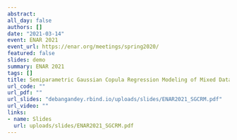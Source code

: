 ```yaml
---
abstract: 
all_day: false
authors: []
date: "2021-03-14"
event: ENAR 2021
event_url: https://enar.org/meetings/spring2020/
featured: false
slides: demo
summary: ENAR 2021
tags: []
title: Semiparametric Gaussian Copula Regression Modeling of Mixed Data Types (SGCRM)
url_code: ""
url_pdf: ""
url_slides: "debangandey.rbind.io/uploads/slides/ENAR2021_SGCRM.pdf"
url_video: ""
links:
- name: Slides
  url: uploads/slides/ENAR2021_SGCRM.pdf
---
```


